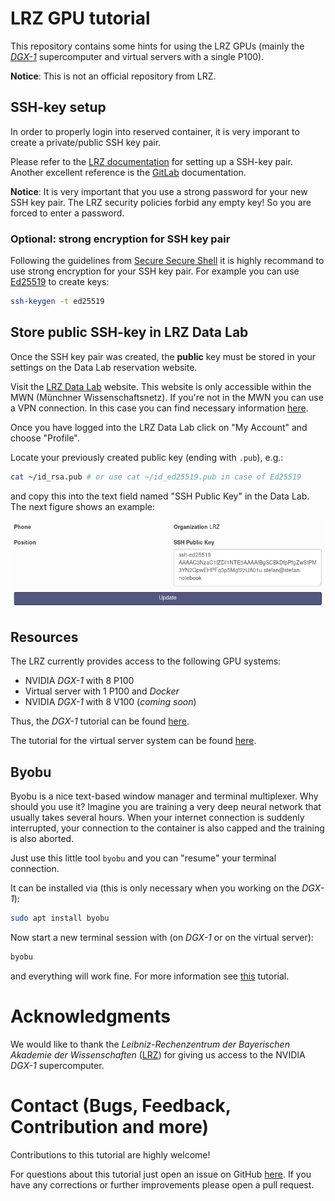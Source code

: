 # LRZ GPU tutorial

This repository contains some hints for using the LRZ GPUs (mainly the
[*DGX-1*](https://www.lrz.de/services/compute/special_systems/machine_learning/)
supercomputer and virtual servers with a single P100).

**Notice**: This is not an official repository from LRZ.

## SSH-key setup

In order to properly login into reserved container, it is very imporant to create
a private/public SSH key pair.

Please refer to the [LRZ documentation](https://www.lrz.de/services/compute/ssh/)
for setting up a SSH-key pair. Another excellent reference is the
[GitLab](https://docs.gitlab.com/ee/ssh/) documentation.

**Notice**: It is very important that you use a strong password for your new
SSH key pair. The LRZ security policies forbid any empty key! So you are forced
to enter a password.

### Optional: strong encryption for SSH key pair

Following the guidelines from [Secure Secure Shell](https://stribika.github.io/2015/01/04/secure-secure-shell.html)
it is highly recommand to use strong encryption for your SSH key pair. For
example you can use [Ed25519](https://ed25519.cr.yp.to/) to create keys:

```bash
ssh-keygen -t ed25519
```

## Store public SSH-key in LRZ Data Lab

Once the SSH key pair was created, the **public** key must be stored in your
settings on the Data Lab reservation website.

Visit the [LRZ Data Lab](https://datalab.srv.lrz.de) website. This website is only
accessible within the MWN (Münchner Wissenschaftsnetz). If you're not in the
MWN you can use a VPN connection. In this case you can find necessary
information [here](https://www.lrz.de/services/netz/mobil/vpn/).

Once you have logged into the LRZ Data Lab click on "My Account" and choose
"Profile".

Locate your previously created public key (ending with `.pub`), e.g.:

```bash
cat ~/id_rsa.pub # or use cat ~/id_ed25519.pub in case of Ed25519
```

and copy this into the text field named "SSH Public Key" in the Data Lab. The
next figure shows an example:

![LRZ Data Lab](figures/profile_ssh_key.png)

## Resources

The LRZ currently provides access to the following GPU systems:

* NVIDIA *DGX-1* with 8 P100
* Virtual server with 1 P100 and *Docker*
* NVIDIA *DGX-1* with 8 V100 (*coming soon*)

Thus, the *DGX-1* tutorial can be found [here](dgx-1.md).

The tutorial for the virtual
server system can be found [here](single-gpu.md).

## Byobu

Byobu is a nice text-based window manager and terminal multiplexer. Why should
you use it? Imagine you are training a very deep neural network that usually
takes several hours. When your internet connection is suddenly interrupted,
your connection to the container is also capped and the training is also aborted.

Just use this little tool `byobu` and you can "resume" your terminal connection.

It can be installed via (this is only necessary when you working on the *DGX-1*):

```bash
sudo apt install byobu
```

Now start a new terminal session with (on *DGX-1* or on the virtual server):

```bash
byobu
```

and everything will work fine. For more information see
[this](https://www.digitalocean.com/community/tutorials/how-to-install-and-use-byobu-for-terminal-management-on-ubuntu-16-04)
tutorial.

# Acknowledgments

We would like to thank the *Leibniz-Rechenzentrum der Bayerischen Akademie der
Wissenschaften* ([LRZ](https://www.lrz.de/english/)) for giving us access to the
NVIDIA *DGX-1* supercomputer.

# Contact (Bugs, Feedback, Contribution and more)

Contributions to this tutorial are highly welcome!

For questions about this tutorial just open an issue on GitHub
[here](https://github.com/stefan-it/lrz-gpu-tutorial/issues). If you have any
corrections or further improvements please open a pull request.
